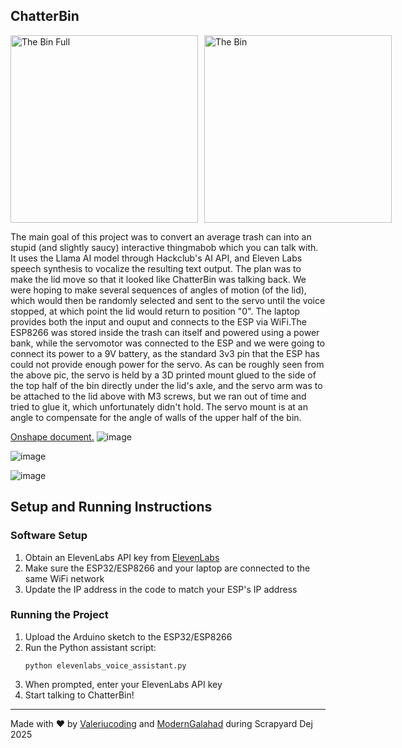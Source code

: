 ## ChatterBin

<div style="display: flex; gap: 10px;">
  <img src="the_bin_full.jpeg" alt="The Bin Full" width="300" />
  <img src="the_bin.jpeg" alt="The Bin" width="300" />
</div>

The main goal of this project was to convert an average trash can into an stupid (and slightly saucy) interactive thingmabob which you can talk with. It uses the Llama AI model through Hackclub's AI API, and Eleven Labs speech synthesis to vocalize the resulting text output. The plan was to make the lid move so that it looked like ChatterBin was talking back. We were hoping to make several sequences of angles of motion (of the lid), which would then be randomly selected and sent to the servo until the voice stopped, at which point the lid would return to position "0". The laptop provides both the input and ouput and connects to the ESP via WiFi.The ESP8266 was stored inside the trash can itself and powered using a power bank, while the servomotor was connected to the ESP and we were going to connect its power to a 9V battery, as the standard 3v3 pin that the ESP has could not provide enough power for the servo. As can be roughly seen from the above pic, the servo is held by a 3D printed mount glued to the side of the top half of the bin directly under the lid's axle, and the servo arm was to be attached to the lid above with M3 screws, but we ran out of time and tried to glue it, which unfortunately didn't hold. The servo mount is at an angle to compensate for the angle of walls of the upper half of the bin.

[Onshape document.](https://cad.onshape.com/documents/9de98d6fef281e4f1185fb6c/w/84ab5ef6db506a274d8ced64/e/0f7f177f9f54804ed41bfc09)
![image](https://github.com/user-attachments/assets/5867610c-ddaf-415e-add8-a0a264b5ecd8)

![image](https://github.com/user-attachments/assets/ccd43d67-8a75-480a-8a18-b048c647da22)

![image](https://github.com/user-attachments/assets/7ce75ad0-d7fb-4058-9ef2-3b38156a7f5a)


## Setup and Running Instructions

### Software Setup
1. Obtain an ElevenLabs API key from [ElevenLabs](https://elevenlabs.io/)
2. Make sure the ESP32/ESP8266 and your laptop are connected to the same WiFi network
3. Update the IP address in the code to match your ESP's IP address

### Running the Project
1. Upload the Arduino sketch to the ESP32/ESP8266
2. Run the Python assistant script:
   ```
   python elevenlabs_voice_assistant.py
   ```
3. When prompted, enter your ElevenLabs API key
4. Start talking to ChatterBin!

---

Made with ❤️ by [Valeriucoding](https://github.com/Valeriucoding) and [ModernGalahad](https://github.com/ModernGalahad) during Scrapyard Dej 2025